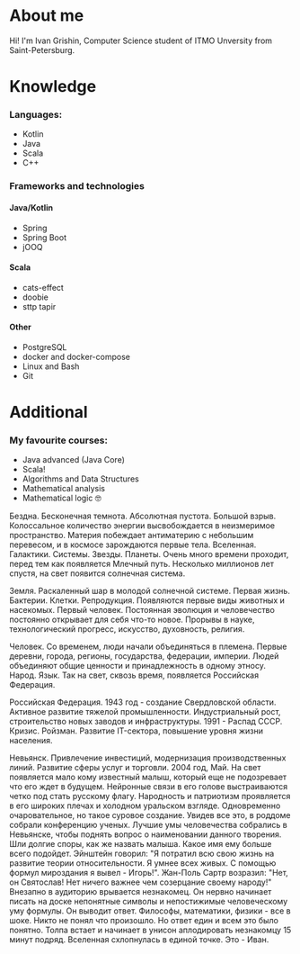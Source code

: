 # About me 
Hi! I'm Ivan Grishin, Computer Science student of ITMO Unversity from Saint-Petersburg.

# Knowledge
### Languages:
- Kotlin
- Java
- Scala
- C++

### Frameworks and technologies
#### Java/Kotlin
- Spring
- Spring Boot
- jOOQ

#### Scala
- cats-effect
- doobie
- sttp tapir

#### Other
- PostgreSQL
- docker and docker-compose
- Linux and Bash
- Git

# Additional
### My favourite courses: 
- Java advanced (Java Core)
- Scala!
- Algorithms and Data Structures 
- Mathematical analysis
- Mathematical logic 🤓

Бездна. 
Бесконечная темнота. Абсолютная пустота. Большой взрыв. Колоссальное количество энергии высвобождается в неизмеримое пространство. Материя побеждает антиматерию с небольшим перевесом, и в космосе зарождаются первые тела. Вселенная. Галактики. Системы. Звезды. Планеты. Очень много времени проходит, перед тем как появляется Млечный путь. Несколько миллионов лет спустя, на свет появится солнечная система. 

Земля.
Раскаленный шар в молодой солнечной системе. Первая жизнь. Бактерии. Клетки. Репродукция. Появляются первые виды животных и насекомых. Первый человек. Постоянная эволюция и человечество постоянно открывает для себя что-то новое. Прорывы в науке, технологический прогресс, искусство, духовность, религия.

Человек.
Со временем, люди начали объединяться в племена. Первые деревни, города, регионы, государства, федерации, империи. Людей объединяют общие ценности и принадлежность в одному этносу. Народ. Язык. Так на свет, сквозь время, появляется Российская Федерация. 

Российская Федерация.
1943 год - создание Свердловской области. Активное развитие тяжелой промышленности. Индустриальный рост, строительство новых заводов и инфраструктуры. 1991 - Распад СССР. Кризис. Ройзман. Развитие IT-сектора, повышение уровня жизни населения.

Невьянск.
Привлечение инвестиций, модернизация производственных линий. Развитие сферы услуг и торговли. 2004 год, Май. На свет появляется мало кому известный малыш, который еще не подозревает что его ждет в будущем. Нейронные связи в его голове выстраиваются четко под стать русскому флагу. Народность и патриотизм проявляется в его широких плечах и холодном уральском взгляде. Одновременно очаровательное, но такое суровое создание. Увидев все это, в роддоме собрали конференцию ученых. Лучшие умы человечества собрались в Невьянске, чтобы поднять вопрос о наименовании данного творения. Шли долгие споры, как же назвать малыша. Какое имя ему больше всего подойдет. 
Эйнштейн говорил: "Я потратил всю свою жизнь на развитие теории относительности. Я умнее всех живых. С помощью формул мироздания я вывел - Игорь!". 
Жан-Поль Сартр возразил: "Нет, он Святослав! Нет ничего важнее чем созерцание своему народу!"
Внезапно в аудиторию врывается незнакомец. Он нервно начинает писать на доске непонятные символы и непостижимые человеческому уму формулы. Он выводит ответ. Философы, математики, физики - все в шоке. Никто не понял что произошло. Но ответ един и всем это было понятно. Толпа встает и начинает в унисон аплодировать незнакомцу 15 минут подряд. Вселенная схлопнулась в единой точке. Это - Иван.
